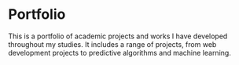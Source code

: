 # Portfolio
This is a portfolio of academic projects and works I have developed throughout my studies. It includes a range of projects, from  web development projects to predictive algorithms and machine learning. 
